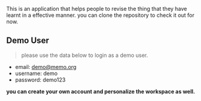 This is an application that helps people to revise the thing that they have learnt in a effective manner. you can clone the repository to check it out for now.


## Demo User
> please use the data below to login as a demo user.<br>
* email: demo@memo.org<br>
* username: demo<br>
* password: demo123<br>

**you can create your own account and personalize the workspace as well.**
